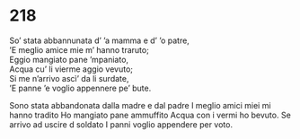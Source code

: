 # 218
  
So’ stata abbannunata d’ ’a mamma e d’ ’o patre,  
’E meglio amice mie m’ hanno traruto;  
Eggio mangiato pane ’mpaniato,  
Acqua cu’ li vierme aggio vevuto;  
Si me n’arrivo ascì’ da li surdate,  
’E panne ’e voglio appennere pe’ bute.

Sono stata abbandonata dalla madre e dal padre
I meglio amici miei mi hanno tradito
Ho mangiato pane ammuffito
Acqua con i vermi ho bevuto.
Se arrivo ad uscire d soldato
I panni voglio appendere per voto.
